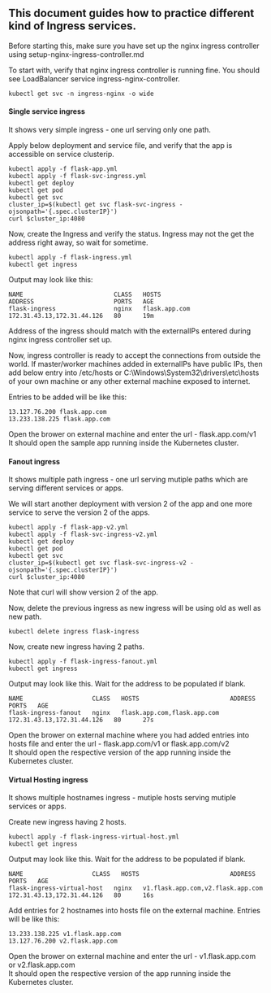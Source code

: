 ## This document guides how to practice different kind of Ingress services.

Before starting this, make sure you have set up the nginx ingress controller using setup-nginx-ingress-controller.md

To start with, verify that nginx ingress controller is running fine. You should see LoadBalancer service ingress-nginx-controller.

```console
kubectl get svc -n ingress-nginx -o wide
```

#### Single service ingress
It shows very simple ingress - one url serving only one path.

Apply below deployment and service file, and verify that the app is accessible on service clusterip.

```console
kubectl apply -f flask-app.yml
kubectl apply -f flask-svc-ingress.yml
kubectl get deploy
kubectl get pod
kubectl get svc
cluster_ip=$(kubectl get svc flask-svc-ingress -ojsonpath='{.spec.clusterIP}')
curl $cluster_ip:4080
```

Now, create the Ingress and verify the status. Ingress may not the get the address right away, so wait for sometime.

```console
kubectl apply -f flask-ingress.yml
kubectl get ingress
```

Output may look like this:
```
NAME                         CLASS   HOSTS                               ADDRESS                      PORTS   AGE
flask-ingress                nginx   flask.app.com                       172.31.43.13,172.31.44.126   80      19m
```

Address of the ingress should match with the externalIPs entered during nginx ingress controller set up.

Now, ingress controller is ready to accept the connections from outside the world.
If master/worker machines added in externalIPs have public IPs, then add below entry into /etc/hosts or C:\Windows\System32\drivers\etc\hosts of your own machine or any other external machine exposed to internet.

Entries to be added will be like this:
```
13.127.76.200 flask.app.com
13.233.138.225 flask.app.com
```

Open the brower on external machine and enter the url - flask.app.com/v1 \
It should open the sample app running inside the Kubernetes cluster.

#### Fanout ingress
It shows multiple path ingress - one url serving mutiple paths which are serving different services or apps.

We will start another deployment with version 2 of the app and one more service to serve the version 2 of the apps.
```console
kubectl apply -f flask-app-v2.yml
kubectl apply -f flask-svc-ingress-v2.yml
kubectl get deploy
kubectl get pod
kubectl get svc
cluster_ip=$(kubectl get svc flask-svc-ingress-v2 -ojsonpath='{.spec.clusterIP}')
curl $cluster_ip:4080
```

Note that curl will show version 2 of the app.

Now, delete the previous ingress as new ingress will be using old as well as new path.
```console
kubectl delete ingress flask-ingress
```

Now, create new ingress having 2 paths.

```console
kubectl apply -f flask-ingress-fanout.yml
kubectl get ingress
```

Output may look like this. Wait for the address to be populated if blank.
```
NAME                   CLASS   HOSTS                         ADDRESS                      PORTS   AGE
flask-ingress-fanout   nginx   flask.app.com,flask.app.com   172.31.43.13,172.31.44.126   80      27s
```

Open the brower on external machine where you had added entries into hosts file and enter the url - flask.app.com/v1 or flask.app.com/v2 \
It should open the respective version of the app running inside the Kubernetes cluster.

#### Virtual Hosting ingress
It shows multiple hostnames ingress - mutiple hosts serving mutiple services or apps.

Create new ingress having 2 hosts.

```console
kubectl apply -f flask-ingress-virtual-host.yml
kubectl get ingress
```

Output may look like this. Wait for the address to be populated if blank.
```
NAME                   CLASS   HOSTS                         ADDRESS                      PORTS   AGE
flask-ingress-virtual-host   nginx   v1.flask.app.com,v2.flask.app.com   172.31.43.13,172.31.44.126   80      16s
```

Add entries for 2 hostnames into hosts file on the external machine.
Entries will be like this:
```
13.233.138.225 v1.flask.app.com
13.127.76.200 v2.flask.app.com
```
Open the brower on external machine and enter the url - v1.flask.app.com or v2.flask.app.com \
It should open the respective version of the app running inside the Kubernetes cluster.
